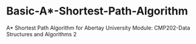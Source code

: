 # Basic-A*-Shortest-Path-Algorithm
A* Shortest Path Algorithm for Abertay University Module: CMP202-Data Structures and Algorithms 2
